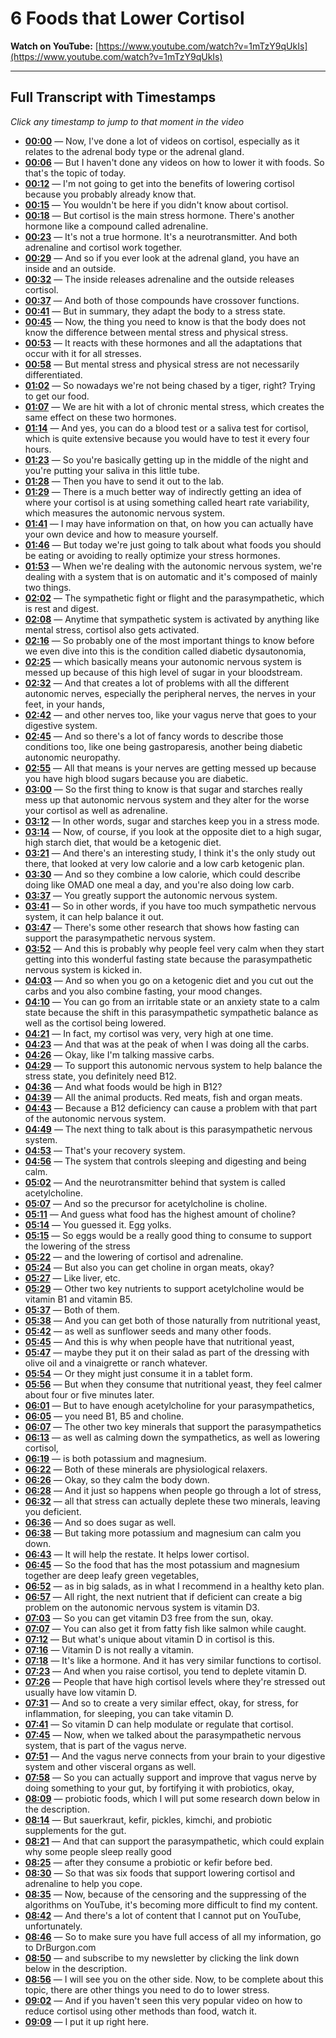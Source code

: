 # 6 Foods that Lower Cortisol

**Watch on YouTube:** [https://www.youtube.com/watch?v=1mTzY9qUkIs](https://www.youtube.com/watch?v=1mTzY9qUkIs)

---

## Full Transcript with Timestamps

*Click any timestamp to jump to that moment in the video*

- **[00:00](https://www.youtube.com/watch?v=1mTzY9qUkIs&t=0s)** — Now, I've done a lot of videos on cortisol, especially as it relates to the adrenal body type or the adrenal gland.
- **[00:06](https://www.youtube.com/watch?v=1mTzY9qUkIs&t=6s)** — But I haven't done any videos on how to lower it with foods. So that's the topic of today.
- **[00:12](https://www.youtube.com/watch?v=1mTzY9qUkIs&t=12s)** — I'm not going to get into the benefits of lowering cortisol because you probably already know that.
- **[00:15](https://www.youtube.com/watch?v=1mTzY9qUkIs&t=15s)** — You wouldn't be here if you didn't know about cortisol.
- **[00:18](https://www.youtube.com/watch?v=1mTzY9qUkIs&t=18s)** — But cortisol is the main stress hormone. There's another hormone like a compound called adrenaline.
- **[00:23](https://www.youtube.com/watch?v=1mTzY9qUkIs&t=23s)** — It's not a true hormone. It's a neurotransmitter. And both adrenaline and cortisol work together.
- **[00:29](https://www.youtube.com/watch?v=1mTzY9qUkIs&t=29s)** — And so if you ever look at the adrenal gland, you have an inside and an outside.
- **[00:32](https://www.youtube.com/watch?v=1mTzY9qUkIs&t=32s)** — The inside releases adrenaline and the outside releases cortisol.
- **[00:37](https://www.youtube.com/watch?v=1mTzY9qUkIs&t=37s)** — And both of those compounds have crossover functions.
- **[00:41](https://www.youtube.com/watch?v=1mTzY9qUkIs&t=41s)** — But in summary, they adapt the body to a stress state.
- **[00:45](https://www.youtube.com/watch?v=1mTzY9qUkIs&t=45s)** — Now, the thing you need to know is that the body does not know the difference between mental stress and physical stress.
- **[00:53](https://www.youtube.com/watch?v=1mTzY9qUkIs&t=53s)** — It reacts with these hormones and all the adaptations that occur with it for all stresses.
- **[00:58](https://www.youtube.com/watch?v=1mTzY9qUkIs&t=58s)** — But mental stress and physical stress are not necessarily differentiated.
- **[01:02](https://www.youtube.com/watch?v=1mTzY9qUkIs&t=62s)** — So nowadays we're not being chased by a tiger, right? Trying to get our food.
- **[01:07](https://www.youtube.com/watch?v=1mTzY9qUkIs&t=67s)** — We are hit with a lot of chronic mental stress, which creates the same effect on these two hormones.
- **[01:14](https://www.youtube.com/watch?v=1mTzY9qUkIs&t=74s)** — And yes, you can do a blood test or a saliva test for cortisol, which is quite extensive because you would have to test it every four hours.
- **[01:23](https://www.youtube.com/watch?v=1mTzY9qUkIs&t=83s)** — So you're basically getting up in the middle of the night and you're putting your saliva in this little tube.
- **[01:28](https://www.youtube.com/watch?v=1mTzY9qUkIs&t=88s)** — Then you have to send it out to the lab.
- **[01:29](https://www.youtube.com/watch?v=1mTzY9qUkIs&t=89s)** — There is a much better way of indirectly getting an idea of where your cortisol is at using something called heart rate variability, which measures the autonomic nervous system.
- **[01:41](https://www.youtube.com/watch?v=1mTzY9qUkIs&t=101s)** — I may have information on that, on how you can actually have your own device and how to measure yourself.
- **[01:46](https://www.youtube.com/watch?v=1mTzY9qUkIs&t=106s)** — But today we're just going to talk about what foods you should be eating or avoiding to really optimize your stress hormones.
- **[01:53](https://www.youtube.com/watch?v=1mTzY9qUkIs&t=113s)** — When we're dealing with the autonomic nervous system, we're dealing with a system that is on automatic and it's composed of mainly two things.
- **[02:02](https://www.youtube.com/watch?v=1mTzY9qUkIs&t=122s)** — The sympathetic fight or flight and the parasympathetic, which is rest and digest.
- **[02:08](https://www.youtube.com/watch?v=1mTzY9qUkIs&t=128s)** — Anytime that sympathetic system is activated by anything like mental stress, cortisol also gets activated.
- **[02:16](https://www.youtube.com/watch?v=1mTzY9qUkIs&t=136s)** — So probably one of the most important things to know before we even dive into this is the condition called diabetic dysautonomia,
- **[02:25](https://www.youtube.com/watch?v=1mTzY9qUkIs&t=145s)** — which basically means your autonomic nervous system is messed up because of this high level of sugar in your bloodstream.
- **[02:32](https://www.youtube.com/watch?v=1mTzY9qUkIs&t=152s)** — And that creates a lot of problems with all the different autonomic nerves, especially the peripheral nerves, the nerves in your feet, in your hands,
- **[02:42](https://www.youtube.com/watch?v=1mTzY9qUkIs&t=162s)** — and other nerves too, like your vagus nerve that goes to your digestive system.
- **[02:45](https://www.youtube.com/watch?v=1mTzY9qUkIs&t=165s)** — And so there's a lot of fancy words to describe those conditions too, like one being gastroparesis, another being diabetic autonomic neuropathy.
- **[02:55](https://www.youtube.com/watch?v=1mTzY9qUkIs&t=175s)** — All that means is your nerves are getting messed up because you have high blood sugars because you are diabetic.
- **[03:00](https://www.youtube.com/watch?v=1mTzY9qUkIs&t=180s)** — So the first thing to know is that sugar and starches really mess up that autonomic nervous system and they alter for the worse your cortisol as well as adrenaline.
- **[03:12](https://www.youtube.com/watch?v=1mTzY9qUkIs&t=192s)** — In other words, sugar and starches keep you in a stress mode.
- **[03:14](https://www.youtube.com/watch?v=1mTzY9qUkIs&t=194s)** — Now, of course, if you look at the opposite diet to a high sugar, high starch diet, that would be a ketogenic diet.
- **[03:21](https://www.youtube.com/watch?v=1mTzY9qUkIs&t=201s)** — And there's an interesting study, I think it's the only study out there, that looked at very low calorie and a low carb ketogenic plan.
- **[03:30](https://www.youtube.com/watch?v=1mTzY9qUkIs&t=210s)** — And so they combine a low calorie, which could describe doing like OMAD one meal a day, and you're also doing low carb.
- **[03:37](https://www.youtube.com/watch?v=1mTzY9qUkIs&t=217s)** — You greatly support the autonomic nervous system.
- **[03:41](https://www.youtube.com/watch?v=1mTzY9qUkIs&t=221s)** — So in other words, if you have too much sympathetic nervous system, it can help balance it out.
- **[03:47](https://www.youtube.com/watch?v=1mTzY9qUkIs&t=227s)** — There's some other research that shows how fasting can support the parasympathetic nervous system.
- **[03:52](https://www.youtube.com/watch?v=1mTzY9qUkIs&t=232s)** — And this is probably why people feel very calm when they start getting into this wonderful fasting state because the parasympathetic nervous system is kicked in.
- **[04:03](https://www.youtube.com/watch?v=1mTzY9qUkIs&t=243s)** — And so when you go on a ketogenic diet and you cut out the carbs and you also combine fasting, your mood changes.
- **[04:10](https://www.youtube.com/watch?v=1mTzY9qUkIs&t=250s)** — You can go from an irritable state or an anxiety state to a calm state because the shift in this parasympathetic sympathetic balance as well as the cortisol being lowered.
- **[04:21](https://www.youtube.com/watch?v=1mTzY9qUkIs&t=261s)** — In fact, my cortisol was very, very high at one time.
- **[04:23](https://www.youtube.com/watch?v=1mTzY9qUkIs&t=263s)** — And that was at the peak of when I was doing all the carbs.
- **[04:26](https://www.youtube.com/watch?v=1mTzY9qUkIs&t=266s)** — Okay, like I'm talking massive carbs.
- **[04:29](https://www.youtube.com/watch?v=1mTzY9qUkIs&t=269s)** — To support this autonomic nervous system to help balance the stress state, you definitely need B12.
- **[04:36](https://www.youtube.com/watch?v=1mTzY9qUkIs&t=276s)** — And what foods would be high in B12?
- **[04:39](https://www.youtube.com/watch?v=1mTzY9qUkIs&t=279s)** — All the animal products. Red meats, fish and organ meats.
- **[04:43](https://www.youtube.com/watch?v=1mTzY9qUkIs&t=283s)** — Because a B12 deficiency can cause a problem with that part of the autonomic nervous system.
- **[04:49](https://www.youtube.com/watch?v=1mTzY9qUkIs&t=289s)** — The next thing to talk about is this parasympathetic nervous system.
- **[04:53](https://www.youtube.com/watch?v=1mTzY9qUkIs&t=293s)** — That's your recovery system.
- **[04:56](https://www.youtube.com/watch?v=1mTzY9qUkIs&t=296s)** — The system that controls sleeping and digesting and being calm.
- **[05:02](https://www.youtube.com/watch?v=1mTzY9qUkIs&t=302s)** — And the neurotransmitter behind that system is called acetylcholine.
- **[05:07](https://www.youtube.com/watch?v=1mTzY9qUkIs&t=307s)** — And so the precursor for acetylcholine is choline.
- **[05:11](https://www.youtube.com/watch?v=1mTzY9qUkIs&t=311s)** — And guess what food has the highest amount of choline?
- **[05:14](https://www.youtube.com/watch?v=1mTzY9qUkIs&t=314s)** — You guessed it. Egg yolks.
- **[05:15](https://www.youtube.com/watch?v=1mTzY9qUkIs&t=315s)** — So eggs would be a really good thing to consume to support the lowering of the stress
- **[05:22](https://www.youtube.com/watch?v=1mTzY9qUkIs&t=322s)** — and the lowering of cortisol and adrenaline.
- **[05:24](https://www.youtube.com/watch?v=1mTzY9qUkIs&t=324s)** — But also you can get choline in organ meats, okay?
- **[05:27](https://www.youtube.com/watch?v=1mTzY9qUkIs&t=327s)** — Like liver, etc.
- **[05:29](https://www.youtube.com/watch?v=1mTzY9qUkIs&t=329s)** — Other two key nutrients to support acetylcholine would be vitamin B1 and vitamin B5.
- **[05:37](https://www.youtube.com/watch?v=1mTzY9qUkIs&t=337s)** — Both of them.
- **[05:38](https://www.youtube.com/watch?v=1mTzY9qUkIs&t=338s)** — And you can get both of those naturally from nutritional yeast,
- **[05:42](https://www.youtube.com/watch?v=1mTzY9qUkIs&t=342s)** — as well as sunflower seeds and many other foods.
- **[05:45](https://www.youtube.com/watch?v=1mTzY9qUkIs&t=345s)** — And this is why when people have that nutritional yeast,
- **[05:47](https://www.youtube.com/watch?v=1mTzY9qUkIs&t=347s)** — maybe they put it on their salad as part of the dressing with olive oil and a vinaigrette or ranch whatever.
- **[05:54](https://www.youtube.com/watch?v=1mTzY9qUkIs&t=354s)** — Or they might just consume it in a tablet form.
- **[05:56](https://www.youtube.com/watch?v=1mTzY9qUkIs&t=356s)** — But when they consume that nutritional yeast, they feel calmer about four or five minutes later.
- **[06:01](https://www.youtube.com/watch?v=1mTzY9qUkIs&t=361s)** — But to have enough acetylcholine for your parasympathetics,
- **[06:05](https://www.youtube.com/watch?v=1mTzY9qUkIs&t=365s)** — you need B1, B5 and choline.
- **[06:07](https://www.youtube.com/watch?v=1mTzY9qUkIs&t=367s)** — The other two key minerals that support the parasympathetics
- **[06:13](https://www.youtube.com/watch?v=1mTzY9qUkIs&t=373s)** — as well as calming down the sympathetics, as well as lowering cortisol,
- **[06:19](https://www.youtube.com/watch?v=1mTzY9qUkIs&t=379s)** — is both potassium and magnesium.
- **[06:22](https://www.youtube.com/watch?v=1mTzY9qUkIs&t=382s)** — Both of these minerals are physiological relaxers.
- **[06:26](https://www.youtube.com/watch?v=1mTzY9qUkIs&t=386s)** — Okay, so they calm the body down.
- **[06:28](https://www.youtube.com/watch?v=1mTzY9qUkIs&t=388s)** — And it just so happens when people go through a lot of stress,
- **[06:32](https://www.youtube.com/watch?v=1mTzY9qUkIs&t=392s)** — all that stress can actually deplete these two minerals, leaving you deficient.
- **[06:36](https://www.youtube.com/watch?v=1mTzY9qUkIs&t=396s)** — And so does sugar as well.
- **[06:38](https://www.youtube.com/watch?v=1mTzY9qUkIs&t=398s)** — But taking more potassium and magnesium can calm you down.
- **[06:43](https://www.youtube.com/watch?v=1mTzY9qUkIs&t=403s)** — It will help the restate. It helps lower cortisol.
- **[06:45](https://www.youtube.com/watch?v=1mTzY9qUkIs&t=405s)** — So the food that has the most potassium and magnesium together are deep leafy green vegetables,
- **[06:52](https://www.youtube.com/watch?v=1mTzY9qUkIs&t=412s)** — as in big salads, as in what I recommend in a healthy keto plan.
- **[06:57](https://www.youtube.com/watch?v=1mTzY9qUkIs&t=417s)** — All right, the next nutrient that if deficient can create a big problem on the autonomic nervous system is vitamin D3.
- **[07:03](https://www.youtube.com/watch?v=1mTzY9qUkIs&t=423s)** — So you can get vitamin D3 free from the sun, okay.
- **[07:07](https://www.youtube.com/watch?v=1mTzY9qUkIs&t=427s)** — You can also get it from fatty fish like salmon while caught.
- **[07:12](https://www.youtube.com/watch?v=1mTzY9qUkIs&t=432s)** — But what's unique about vitamin D in cortisol is this.
- **[07:16](https://www.youtube.com/watch?v=1mTzY9qUkIs&t=436s)** — Vitamin D is not really a vitamin.
- **[07:18](https://www.youtube.com/watch?v=1mTzY9qUkIs&t=438s)** — It's like a hormone. And it has very similar functions to cortisol.
- **[07:23](https://www.youtube.com/watch?v=1mTzY9qUkIs&t=443s)** — And when you raise cortisol, you tend to deplete vitamin D.
- **[07:26](https://www.youtube.com/watch?v=1mTzY9qUkIs&t=446s)** — People that have high cortisol levels where they're stressed out usually have low vitamin D.
- **[07:31](https://www.youtube.com/watch?v=1mTzY9qUkIs&t=451s)** — And so to create a very similar effect, okay, for stress, for inflammation, for sleeping, you can take vitamin D.
- **[07:41](https://www.youtube.com/watch?v=1mTzY9qUkIs&t=461s)** — So vitamin D can help modulate or regulate that cortisol.
- **[07:45](https://www.youtube.com/watch?v=1mTzY9qUkIs&t=465s)** — Now, when we talked about the parasympathetic nervous system, that is part of the vagus nerve.
- **[07:51](https://www.youtube.com/watch?v=1mTzY9qUkIs&t=471s)** — And the vagus nerve connects from your brain to your digestive system and other visceral organs as well.
- **[07:58](https://www.youtube.com/watch?v=1mTzY9qUkIs&t=478s)** — So you can actually support and improve that vagus nerve by doing something to your gut, by fortifying it with probiotics, okay,
- **[08:09](https://www.youtube.com/watch?v=1mTzY9qUkIs&t=489s)** — probiotic foods, which I will put some research down below in the description.
- **[08:14](https://www.youtube.com/watch?v=1mTzY9qUkIs&t=494s)** — But sauerkraut, kefir, pickles, kimchi, and probiotic supplements for the gut.
- **[08:21](https://www.youtube.com/watch?v=1mTzY9qUkIs&t=501s)** — And that can support the parasympathetic, which could explain why some people sleep really good
- **[08:25](https://www.youtube.com/watch?v=1mTzY9qUkIs&t=505s)** — after they consume a probiotic or kefir before bed.
- **[08:30](https://www.youtube.com/watch?v=1mTzY9qUkIs&t=510s)** — So that was six foods that support lowering cortisol and adrenaline to help you cope.
- **[08:35](https://www.youtube.com/watch?v=1mTzY9qUkIs&t=515s)** — Now, because of the censoring and the suppressing of the algorithms on YouTube, it's becoming more difficult to find my content.
- **[08:42](https://www.youtube.com/watch?v=1mTzY9qUkIs&t=522s)** — And there's a lot of content that I cannot put on YouTube, unfortunately.
- **[08:46](https://www.youtube.com/watch?v=1mTzY9qUkIs&t=526s)** — So to make sure you have full access of all my information, go to DrBurgon.com
- **[08:50](https://www.youtube.com/watch?v=1mTzY9qUkIs&t=530s)** — and subscribe to my newsletter by clicking the link down below in the description.
- **[08:56](https://www.youtube.com/watch?v=1mTzY9qUkIs&t=536s)** — I will see you on the other side. Now, to be complete about this topic, there are other things you need to do to lower stress.
- **[09:02](https://www.youtube.com/watch?v=1mTzY9qUkIs&t=542s)** — And if you haven't seen this very popular video on how to reduce cortisol using other methods than food, watch it.
- **[09:09](https://www.youtube.com/watch?v=1mTzY9qUkIs&t=549s)** — I put it up right here.
